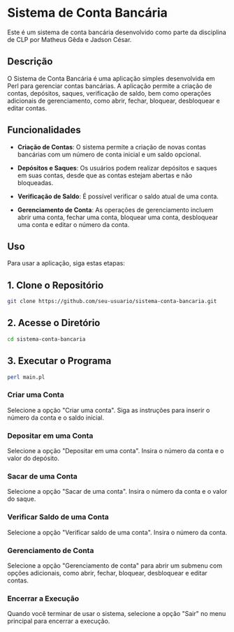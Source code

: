 # Sistema de Conta Bancária

Este é um sistema de conta bancária desenvolvido como parte da disciplina de CLP por Matheus Gêda e Jadson César.

## Descrição

O Sistema de Conta Bancária é uma aplicação simples desenvolvida em Perl para gerenciar contas bancárias. A aplicação permite a criação de contas, depósitos, saques, verificação de saldo, bem como operações adicionais de gerenciamento, como abrir, fechar, bloquear, desbloquear e editar contas.

## Funcionalidades

- **Criação de Contas**: O sistema permite a criação de novas contas bancárias com um número de conta inicial e um saldo opcional.

- **Depósitos e Saques**: Os usuários podem realizar depósitos e saques em suas contas, desde que as contas estejam abertas e não bloqueadas.

- **Verificação de Saldo**: É possível verificar o saldo atual de uma conta.

- **Gerenciamento de Conta**: As operações de gerenciamento incluem abrir uma conta, fechar uma conta, bloquear uma conta, desbloquear uma conta e editar o número da conta.

## Uso

Para usar a aplicação, siga estas etapas:

## 1. Clone o Repositório
```bash
git clone https://github.com/seu-usuario/sistema-conta-bancaria.git
```
## 2. Acesse o Diretório
```bash
cd sistema-conta-bancaria
```
## 3. Executar o Programa
```bash
perl main.pl
```

### Criar uma Conta
   Selecione a opção "Criar uma conta".
   Siga as instruções para inserir o número da conta e o saldo inicial.

### Depositar em uma Conta
   Selecione a opção "Depositar em uma conta".
   Insira o número da conta e o valor do depósito.

### Sacar de uma Conta
   Selecione a opção "Sacar de uma conta".
   Insira o número da conta e o valor do saque.

### Verificar Saldo de uma Conta
   Selecione a opção "Verificar saldo de uma conta".
   Insira o número da conta.

### Gerenciamento de Conta
   Selecione a opção "Gerenciamento de conta" para abrir um submenu com opções adicionais, como abrir, fechar, bloquear, desbloquear e editar contas.

### Encerrar a Execução
 Quando você terminar de usar o sistema, selecione a opção "Sair" no menu principal para encerrar a execução.
